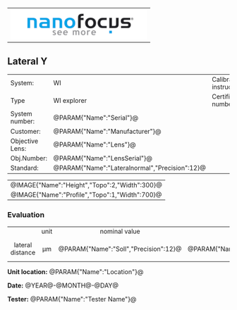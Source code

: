 <!--   EvalAlgoName=Lateralnormal -->


||
|-:|
|![](logo.png)|
## Lateral Y

 


|||||
|-|-|-|-|
|System: |  WI |Calibration instruction:| VDI/VDE 2655 Part 1.2|
|Type|   WI explorer| Certificate number: |@PARAM{"Name":"Serial"}@-@YEAR@@MONTH@@DAY@|
|System number:| @PARAM{"Name":"Serial"}@|||
|Customer:| @PARAM{"Name":"Manufacturer"}@|||
|Objective Lens: |@PARAM{"Name":"Lens"}@|||
|Obj.Number:| @PARAM{"Name":"LensSerial"}@|||
|Standard: |@PARAM{"Name":"Lateralnormal","Precision":12}@|||

 
||
|:-:|
|@IMAGE{"Name":"Height","Topo":2,"Width":300}@|
|@IMAGE{"Name":"Profile","Topo":1,"Width":700}@|

 
 

### Evaluation

||||||||
|:-:|:-:|:-:|:-:|:-:|:-:|:-:|
| |unit|nominal value | tolerance +/- | actual value| result|
|  lateral distance| µm| @PARAM{"Name":"Soll","Precision":12}@  |   @PARAM{"Name":"delta_AbbMaßstab","Precision":12}@ | @PARAM{"Name":"Sum Gap Lateral Width","Precision":5}@  | <span id="control"> Ok </span>|
 



__Unit location:__ @PARAM{"Name":"Location"}@

__Date:__ @YEAR@-@MONTH@-@DAY@ 

__Tester:__ @PARAM{"Name":"Tester Name"}@

 

 

<script>

var PARAM = @PJSON{"Set":0}@;
var SENSOR = @PJSON{"Set":2}@;
var STANDARD =@PJSON{"Set":1}@;
var META = @MJSON{"Set":0}@;

var Result = {"value":0,"nominal":0,"status":"","timestamp":0};

var value =   @PARAM{"Name":"Sum Gap Lateral Width","Precision":3}@;
var nominal = @PARAM{"Name":"Soll","Precision":6}@;
var tolerance = @PARAM{"Name":"delta_AbbMaßstab","Precision":12}@;
var status = ""; 

 
if(  value < nominal-tolerance || value > nominal+tolerance) 
{
  status = "not Ok";
} 
else
{
  status = "Ok ";
}
document.getElementById("control").innerHTML = status;

Result["value"] = value ;
Result["nominal"] = nominal ;
Result["status"] = status ;
Result["timestamp"] = Date.now();
sessionStorage.setItem(document.title+"Result", JSON.stringify(Result));

</script>

 